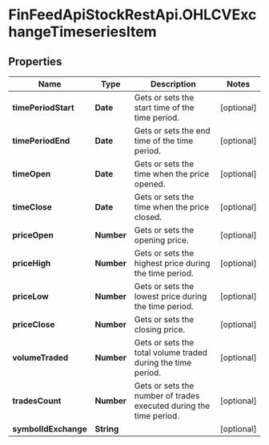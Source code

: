# FinFeedApiStockRestApi.OHLCVExchangeTimeseriesItem

## Properties

Name | Type | Description | Notes
------------ | ------------- | ------------- | -------------
**timePeriodStart** | **Date** | Gets or sets the start time of the time period. | [optional] 
**timePeriodEnd** | **Date** | Gets or sets the end time of the time period. | [optional] 
**timeOpen** | **Date** | Gets or sets the time when the price opened. | [optional] 
**timeClose** | **Date** | Gets or sets the time when the price closed. | [optional] 
**priceOpen** | **Number** | Gets or sets the opening price. | [optional] 
**priceHigh** | **Number** | Gets or sets the highest price during the time period. | [optional] 
**priceLow** | **Number** | Gets or sets the lowest price during the time period. | [optional] 
**priceClose** | **Number** | Gets or sets the closing price. | [optional] 
**volumeTraded** | **Number** | Gets or sets the total volume traded during the time period. | [optional] 
**tradesCount** | **Number** | Gets or sets the number of trades executed during the time period. | [optional] 
**symbolIdExchange** | **String** |  | [optional] 



